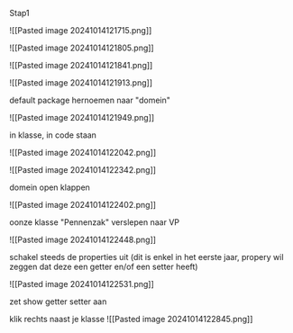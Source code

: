 
Stap1

![[Pasted image 20241014121715.png]]

![[Pasted image 20241014121805.png]]

![[Pasted image 20241014121841.png]]


![[Pasted image 20241014121913.png]]

default package hernoemen naar "domein"

![[Pasted image 20241014121949.png]]

in klasse, in code staan

![[Pasted image 20241014122042.png]]


![[Pasted image 20241014122342.png]]

domein open klappen

![[Pasted image 20241014122402.png]]

oonze klasse "Pennenzak" verslepen naar VP

![[Pasted image 20241014122448.png]]

schakel steeds de properties uit (dit is enkel in het eerste jaar, propery wil zeggen dat deze een getter en/of een setter heeft)

![[Pasted image 20241014122531.png]]


zet show getter setter aan

klik rechts naast je klasse
![[Pasted image 20241014122845.png]]
